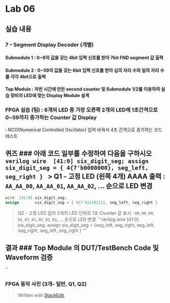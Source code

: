 
# Lab 06

## 실습 내용

### **7 – Segment Display Decoder (개별)**

#### **Submodule 1** : 0~9의 값을 갖는 4bit 입력 신호를 받아 7bit FND  segment  값 출력

#### **Submodule 2** : 0~59의 값을 갖는 6bit 입력 신호를 받아 십의 자리 수와 일의 자리 수를 각각 4bit으로 출력

#### **Top Module** : 저번 시간에 만든 second counter  및 Submodule 1/2를 이용하여 실습 장비의 LED에 맞는 Display Module 설계

### FPGA 실습 (팀) : 6개의 LED 중 가장 오른쪽 2개의 LED에 1초간격으로 0~59까지 증가하는 Counter 값 Display
: NCO(Numerical Controlled Oscillator) 입력 바꿔서 4초 간격으로 증가하는 코드 테스트

## 퀴즈 ### 아래 코드 일부를 수정하여 다음을 구하시오 ```verilog wire  [41:0] six_digit_seg; assign       six_digit_seg = { 4{7'b0000000}, seg_left, seg_right } ``` > Q1 - 고정 LED (왼쪽 4개) AAAA 출력 : `AA_AA_00`, `AA_AA_01`, `AA_AA_02`, … 순으로 LED 변경
```verilog
wire  [41:0] six_digit_seg; 
assign       six_digit_seg = { 4{7'b1110111}, seg_left, seg_right }
```
> Q2 - 고정 LED 없이 2개의 LED 단위로 1초 Counter 값 표시 : `00_00_00`, `01_01_01`, `02_02_02`, … 순으로 LED 변경
`''verilog 
wire  [41:0] six_digit_seg; 
assign       six_digit_seg = {seg_left, seg_right, seg_left, seg_right, seg_left, seg_right }
'''

## 결과 ### **Top Module 의 DUT/TestBench Code 및 Waveform 검증**
``

### **FPGA 동작 사진 (3개- 일반, Q1, Q2)**


> Written with [StackEdit](https://stackedit.io/).
<!--stackedit_data:
eyJoaXN0b3J5IjpbODM3MDczNTQwLC0xNjczNDY2NDIzLC0yMD
U1NTA5OTA1XX0=
-->
